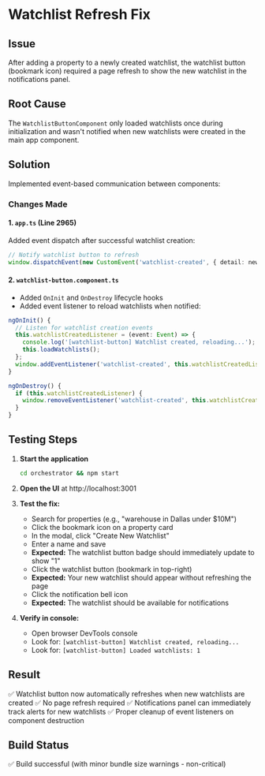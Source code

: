 # Watchlist Refresh Fix

## Issue
After adding a property to a newly created watchlist, the watchlist button (bookmark icon) required a page refresh to show the new watchlist in the notifications panel.

## Root Cause
The `WatchlistButtonComponent` only loaded watchlists once during initialization and wasn't notified when new watchlists were created in the main app component.

## Solution
Implemented event-based communication between components:

### Changes Made

#### 1. `app.ts` (Line 2965)
Added event dispatch after successful watchlist creation:
```typescript
// Notify watchlist button to refresh
window.dispatchEvent(new CustomEvent('watchlist-created', { detail: newWatchlist }));
```

#### 2. `watchlist-button.component.ts`
- Added `OnInit` and `OnDestroy` lifecycle hooks
- Added event listener to reload watchlists when notified:
```typescript
ngOnInit() {
  // Listen for watchlist creation events
  this.watchlistCreatedListener = (event: Event) => {
    console.log('[watchlist-button] Watchlist created, reloading...');
    this.loadWatchlists();
  };
  window.addEventListener('watchlist-created', this.watchlistCreatedListener);
}

ngOnDestroy() {
  if (this.watchlistCreatedListener) {
    window.removeEventListener('watchlist-created', this.watchlistCreatedListener);
  }
}
```

## Testing Steps

1. **Start the application**
   ```bash
   cd orchestrator && npm start
   ```

2. **Open the UI** at http://localhost:3001

3. **Test the fix:**
   - Search for properties (e.g., "warehouse in Dallas under $10M")
   - Click the bookmark icon on a property card
   - In the modal, click "Create New Watchlist"
   - Enter a name and save
   - **Expected:** The watchlist button badge should immediately update to show "1"
   - Click the watchlist button (bookmark in top-right)
   - **Expected:** Your new watchlist should appear without refreshing the page
   - Click the notification bell icon
   - **Expected:** The watchlist should be available for notifications

4. **Verify in console:**
   - Open browser DevTools console
   - Look for: `[watchlist-button] Watchlist created, reloading...`
   - Look for: `[watchlist-button] Loaded watchlists: 1`

## Result
✅ Watchlist button now automatically refreshes when new watchlists are created
✅ No page refresh required
✅ Notifications panel can immediately track alerts for new watchlists
✅ Proper cleanup of event listeners on component destruction

## Build Status
✅ Build successful (with minor bundle size warnings - non-critical)
